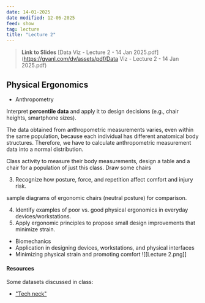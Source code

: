 ```yaml
---
date: 14-01-2025
date modified: 12-06-2025
feed: show
tag: lecture
title: "Lecture 2"
---
```


> **Link to Slides**
> [Data Viz - Lecture 2 - 14 Jan 2025.pdf](https://gyanl.com/dv/assets/pdf/Data Viz - Lecture 2 - 14 Jan 2025.pdf)

## Physical Ergonomics

- Anthropometry

Interpret **percentile data** and apply it to design decisions (e.g., chair heights, smartphone sizes).

The data obtained from anthropometric measurements varies, even within the same population, because each individual has different anatomical body structures. Therefore, we have to calculate anthropometric measurement data into a normal distribution.

Class activity to measure their body measurements, design a table and a chair for a population of just this class. Draw some chairs

3. Recognize how posture, force, and repetition affect comfort and injury risk.

sample diagrams of ergonomic chairs (neutral posture) for comparison.

4. Identify examples of poor vs. good physical ergonomics in everyday devices/workstations.
5. Apply ergonomic principles to propose small design improvements that minimize strain.

- Biomechanics
- Application in designing devices, workstations, and physical interfaces
- Minimizing physical strain and promoting comfort
![[Lecture 2.png]]

#### Resources

Some datasets discussed in class:

- ["Tech neck"](https://www.mayoclinichealthsystem.org/hometown-health/speaking-of-health/effect-of-technology-on-your-neck)

